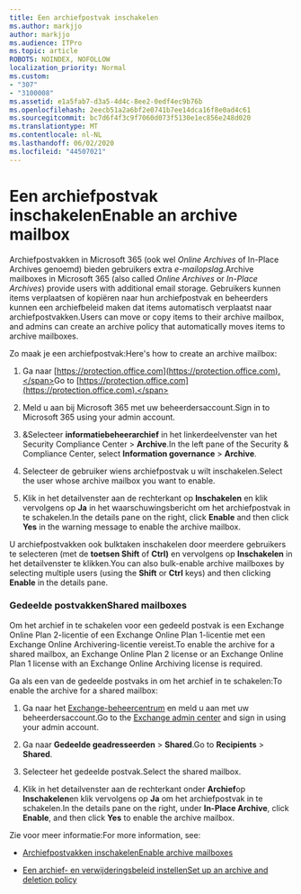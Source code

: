```yaml
---
title: Een archiefpostvak inschakelen
ms.author: markjjo
author: markjjo
ms.audience: ITPro
ms.topic: article
ROBOTS: NOINDEX, NOFOLLOW
localization_priority: Normal
ms.custom:
- "307"
- "3100008"
ms.assetid: e1a5fab7-d3a5-4d4c-8ee2-0edf4ec9b76b
ms.openlocfilehash: 2eecb51a2a6bf2e0741b7ee14dca16f8e0ad4c61
ms.sourcegitcommit: bc7d6f4f3c9f7060d073f5130e1ec856e248d020
ms.translationtype: MT
ms.contentlocale: nl-NL
ms.lasthandoff: 06/02/2020
ms.locfileid: "44507021"
---
```

# <a name="enable-an-archive-mailbox"></a><span data-ttu-id="f7008-102">Een archiefpostvak inschakelen</span><span class="sxs-lookup"><span data-stu-id="f7008-102">Enable an archive mailbox</span></span>

<span data-ttu-id="f7008-103">Archiefpostvakken in Microsoft 365 (ook wel *Online Archives* of In-Place Archives genoemd) bieden gebruikers extra *e-mailopslag.*</span><span class="sxs-lookup"><span data-stu-id="f7008-103">Archive mailboxes in Microsoft 365 (also called *Online Archives* or *In-Place Archives*) provide users with additional email storage.</span></span> <span data-ttu-id="f7008-104">Gebruikers kunnen items verplaatsen of kopiëren naar hun archiefpostvak en beheerders kunnen een archiefbeleid maken dat items automatisch verplaatst naar archiefpostvakken.</span><span class="sxs-lookup"><span data-stu-id="f7008-104">Users can move or copy items to their archive mailbox, and admins can create an archive policy that automatically moves items to archive mailboxes.</span></span>
  
<span data-ttu-id="f7008-105">Zo maak je een archiefpostvak:</span><span class="sxs-lookup"><span data-stu-id="f7008-105">Here's how to create an archive mailbox:</span></span>
  
1. <span data-ttu-id="f7008-106">Ga naar [https://protection.office.com](https://protection.office.com).</span><span class="sxs-lookup"><span data-stu-id="f7008-106">Go to [https://protection.office.com](https://protection.office.com).</span></span>

2. <span data-ttu-id="f7008-107">Meld u aan bij Microsoft 365 met uw beheerdersaccount.</span><span class="sxs-lookup"><span data-stu-id="f7008-107">Sign in to Microsoft 365 using your admin account.</span></span>

3. <span data-ttu-id="f7008-108">&amp;Selecteer **informatiebeheerarchief** in het linkerdeelvenster van het Security Compliance Center \> **Archive**.</span><span class="sxs-lookup"><span data-stu-id="f7008-108">In the left pane of the Security &amp; Compliance Center, select **Information governance** \> **Archive**.</span></span>

4. <span data-ttu-id="f7008-109">Selecteer de gebruiker wiens archiefpostvak u wilt inschakelen.</span><span class="sxs-lookup"><span data-stu-id="f7008-109">Select the user whose archive mailbox you want to enable.</span></span>

5. <span data-ttu-id="f7008-110">Klik in het detailvenster aan de rechterkant op **Inschakelen** en klik vervolgens op **Ja** in het waarschuwingsbericht om het archiefpostvak in te schakelen.</span><span class="sxs-lookup"><span data-stu-id="f7008-110">In the details pane on the right, click **Enable** and then click **Yes** in the warning message to enable the archive mailbox.</span></span>

<span data-ttu-id="f7008-111">U archiefpostvakken ook bulktaken inschakelen door meerdere gebruikers te selecteren (met de **toetsen Shift** of **Ctrl)** en vervolgens op **Inschakelen** in het detailvenster te klikken.</span><span class="sxs-lookup"><span data-stu-id="f7008-111">You can also bulk-enable archive mailboxes by selecting multiple users (using the **Shift** or **Ctrl** keys) and then clicking **Enable** in the details pane.</span></span>
  
### <a name="shared-mailboxes"></a><span data-ttu-id="f7008-112">Gedeelde postvakken</span><span class="sxs-lookup"><span data-stu-id="f7008-112">Shared mailboxes</span></span>

<span data-ttu-id="f7008-113">Om het archief in te schakelen voor een gedeeld postvak is een Exchange Online Plan 2-licentie of een Exchange Online Plan 1-licentie met een Exchange Online Archivering-licentie vereist.</span><span class="sxs-lookup"><span data-stu-id="f7008-113">To enable the archive for a shared mailbox, an Exchange Online Plan 2 license or an Exchange Online Plan 1 license with an Exchange Online Archiving license is required.</span></span>  

<span data-ttu-id="f7008-114">Ga als een van de gedeelde postvaks in om het archief in te schakelen:</span><span class="sxs-lookup"><span data-stu-id="f7008-114">To enable the archive for a shared mailbox:</span></span>

1. <span data-ttu-id="f7008-115">Ga naar het [Exchange-beheercentrum](https://outlook.office365.com/ecp) en meld u aan met uw beheerdersaccount.</span><span class="sxs-lookup"><span data-stu-id="f7008-115">Go to the [Exchange admin center](https://outlook.office365.com/ecp) and sign in using your admin account.</span></span>

2. <span data-ttu-id="f7008-116">Ga naar **Gedeelde geadresseerden**  >  **Shared**.</span><span class="sxs-lookup"><span data-stu-id="f7008-116">Go to **Recipients** > **Shared**.</span></span>

3. <span data-ttu-id="f7008-117">Selecteer het gedeelde postvak.</span><span class="sxs-lookup"><span data-stu-id="f7008-117">Select the shared mailbox.</span></span>

4. <span data-ttu-id="f7008-118">Klik in het detailvenster aan de rechterkant onder **Archief**op **Inschakelen**en klik vervolgens op **Ja** om het archiefpostvak in te schakelen.</span><span class="sxs-lookup"><span data-stu-id="f7008-118">In the details pane on the right, under **In-Place Archive**, click **Enable**, and then click **Yes** to enable the archive mailbox.</span></span>

<span data-ttu-id="f7008-119">Zie voor meer informatie:</span><span class="sxs-lookup"><span data-stu-id="f7008-119">For more information, see:</span></span>
  
- [<span data-ttu-id="f7008-120">Archiefpostvakken inschakelen</span><span class="sxs-lookup"><span data-stu-id="f7008-120">Enable archive mailboxes</span></span>](https://docs.microsoft.com/microsoft-365/compliance/enable-archive-mailboxes)

- [<span data-ttu-id="f7008-121">Een archief- en verwijderingsbeleid instellen</span><span class="sxs-lookup"><span data-stu-id="f7008-121">Set up an archive and deletion policy</span></span>](https://docs.microsoft.com//office365/securitycompliance/set-up-an-archive-and-deletion-policy-for-mailboxes)
